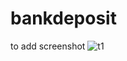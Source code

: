 # bankdeposit

to add screenshot
![t1](https://user-images.githubusercontent.com/52875849/87144849-0d428d80-c2c6-11ea-87e8-e69a73020d2a.PNG)
